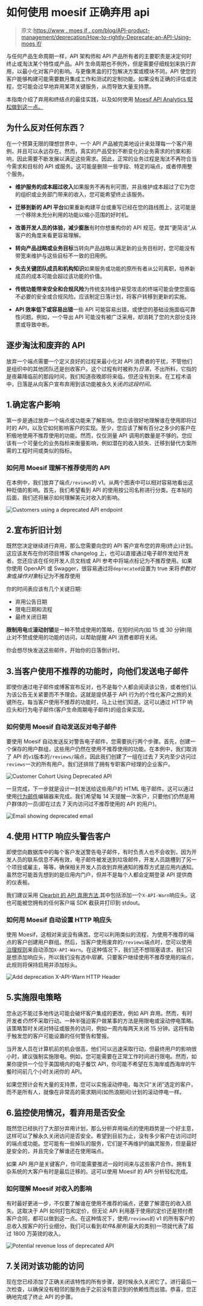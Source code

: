 # 如何使用 moesif 正确弃用 api

> 原文:[https://www . moes if . com/blog/API-product-management/deprecation/How-to-rightly-Deprecate-an-API-Using-moes if/](https://www.moesif.com/blog/api-product-management/deprecation/How-to-Properly-Deprecate-an-API-Using-Moesif/)

与任何产品生命周期一样，API 架构师和 API 产品所有者的主要职责是决定何时终止或淘汰某个特性或产品。API 生命周期也不例外，但是需要仔细规划来执行弃用，以最小化对客户的影响。与更像黑盒的打包解决方案或模块不同，API 使您的客户能够构建可能需要数月集成工作和测试的定制功能。如果没有正确的评估或流程，您可能会过早地弃用某项关键服务，从而导致大量支持票。

本指南介绍了弃用和终结点的最佳实践，以及如何使用 [Moesif API Analytics 轻松做到这一点。](https://www.moesif.com/solutions/api-product-management)

## 为什么反对任何东西？

在一个预算无限的理想世界中，一个 API 产品被完美地设计来处理每一个客户用例，并且可以永远存在。然而，真实的产品受到不断变化的业务需求的约束和影响，因此需要不断发展以满足这些需求。因此，正常的业务过程是淘汰不再符合当今需求和目标的 API 或服务。这可能是删除一些字段、特定的端点，或者停用整个服务。

*   **维护服务的成本超过收入**如果服务不再有利可图，并且维护成本超过了它为您的组织或业务部门带来的收入，您可能希望终止该服务。

*   **迁移到新的 API 平台**如果重新构建平台或重写已经在您的路线图上，这可能是一个移除未充分利用的功能以缩小范围的好时机。

*   **改善开发人员的体验，减少膨胀**有时你想重构你的 API 规范，使其“更简洁”,从客户的角度来看更容易理解。

*   **转向产品战略或业务目标**当转向产品战略以满足新的业务目标时，您可能没有带宽来维护与这些目标不一致的旧用例。

*   **失去关键团队成员和机构知识**如果服务或功能的原所有者从公司离职，培养新成员的成本可能会超过该功能的价值。

*   **传统功能带来安全和合规风险**为传统支持维护易受攻击的终端可能会使您面临不必要的安全或合规风险。应该制定日落计划，将客户转移到更新的实施。

*   **API 效率低下或容易出错**一些 API 可能容易出错，或使您的基础设施面临可靠性问题。例如，一个导出 API 可能没有被广泛采用，却消耗了您的大部分支持票或导致中断。

## 逐步淘汰和废弃的 API

放弃一个端点需要一个定义良好的过程来最小化对 API 消费者的干扰，不管他们是组织中的其他团队还是创收客户。这个过程有时被称为*日落*，不出所料，它指的是夜幕降临前的那段时间，我们知道夜晚即将来临，但还没有到来。在工程术语中，日落是从向客户宣布弃用到该功能被永久关闭*的这段时间。*

## 1.确定客户影响

第一步是通过放弃一个端点或功能来了解影响。您应该很好地理解谁在使用即将过时的 API，以及它如何影响客户的实现。至少，您应该了解有百分之多少的客户在积极地使用不推荐使用的功能。然而，仅仅测量 API 调用的数量是不够的。您应该有一个可量化的业务指标来衡量影响，例如潜在的收入损失、迁移到替代方案所需的工程时间或类似的指标。

### 如何用 Moesif 理解不推荐使用的 API

在本例中，我们放弃了端点`/reviews`的 v1。从两个图表中可以相对容易地看出这种贬值的影响。首先，我们希望看到 API 的使用按公司名称进行分类。在本帖的后面，我们还将展示如何理解美元对收入的影响。

![Customers using a deprecated API endpoint](img/1cbeea0761a2bad6a24d3dd0a63de42d.png)

## 2.宣布折旧计划

既然您决定继续进行弃用，那么您需要向您的 API 客户宣布您的弃用(终止)计划。这应该发布在你的项目博客 changelog 上，也可以直接通过电子邮件发给开发者。您还应该在任何开发人员文档或 API 参考中将端点标记为不推荐使用。如果你使用 OpenAPI 或 Swagger，很容易通过将`deprecated`设置为 true 来将*参数对象*或*操作对象*标记为不推荐使用

你的时间表应该有几个关键日期:

*   弃用公告日期
*   限电日期和流程
*   最终关闭日期

**限制用电**或**滚动封锁**是一种不赞成使用的策略，在短时间内(如 15 或 30 分钟)阻止对不赞成使用的功能的访问，以帮助提醒 API 消费者即将关闭。

你会想尽快发送这些邮件，开始你的日落倒计时。

## 3.当客户使用不推荐的功能时，向他们发送电子邮件

即使你通过电子邮件或博客宣布反对，也不是每个人都会阅读该公告，或者他们认为该公告无关紧要而不予理会。这就是提供基于 API 行为的个性化客户之旅的关键所在。每当客户使用不推荐的功能时，马上让他们知道。这可以通过 HTTP 响应头和行为电子邮件(客户生命周期电子邮件)的组合来实现。

### 如何使用 Moesif 自动发送反对电子邮件

要使用 Moesif 自动发送反对警告电子邮件，您需要执行两个步骤。首先，创建一个保存的用户群组，这些用户仍然在使用不推荐使用的功能。在本例中，我们取消了 API 的`v1`版本的`/reviews/`端点，因此我们创建了一组在过去 7 天内至少访问过`reviews`一次的所有用户。我们还排除了拥有专职客户经理的企业客户。

![Customer Cohort Using Deprecated API](img/e9f8e89165b8ca1025b0ec067955e27e.png)

一旦完成，下一步就是设计一封发送给这些用户的 HTML 电子邮件。这可以通过使用[行为邮件](https://www.moesif.com/features/user-behavioral-emails)编辑器来完成。我们希望每 14 天提醒一次客户，只要他们仍然是用户群体的一员(即在过去 7 天内访问过不推荐使用的 API 的用户)。

![Email showing deprecated email](img/6b2b75d8d2da0d1a9c1c0ce034d4c1c7.png)

## 4.使用 HTTP 响应头警告客户

即使您向数据库中的每个客户发送警告电子邮件，有时负责人也不会收到，因为开发人员的联系信息不再有效，电子邮件被发送到垃圾邮件，开发人员跳槽到了另一个项目或雇主，等等。确保相关开发人员收到弃用通知的推荐方式是应用内通知。虽然您可能首先想到的是应用内门户，但并不是每个人都会定期登录 API 提供商的仪表板。

我们建议采用 [Clearbit 的 API 弃用方法](https://clearbit.com/blog/dealing-with-deprecation/),其中包括添加一个`X-API-Warn`响应头。这也可能被您拥有的任何客户端 SDK 截获并打印到 stdout。

### 如何用 Moesif 自动设置 HTTP 响应头

使用 Moesif，这相对来说没有痛苦。您可以利用类似的流程，为使用不推荐的端点的客户创建用户群组。然后，当客户使用废弃的`/reviews`端点时，您可以使用[治理规则](https://www.moesif.com/features/api-governance-rules)来自动添加`X-API-Warn`。在这种情况下，我们还不想阻塞请求，我们只是想添加响应头，所以我们没有选中*阻塞*。只要客户继续使用不推荐使用的端点，此规则将保持启用并添加标头。

![Add deprecation X-API-Warn HTTP Header](img/4ff52df9bff9b2d57299b853f505a59a.png)

## 5.实施限电策略

您永远不能过多地传达可能会破坏客户集成的更改，例如 API 弃用。然而，有时开发者*仍然*不采取行动。一种半强迫客户做某事的方法是用限电或滚动停电策略。该策略暂时关闭对特征或服务的访问，例如一周内每两天关闭 15 分钟。这将有助于触发您的客户可能设置的任何警告和警报。

当开发人员在计算机前的机会很高，他们可以迅速采取行动，但最终用户的影响很小时，建议强制实施限电。例如，您可能需要在正常工作时间进行限电。然而，如果你提供一个位于美国境内的电子餐饮 API，你可能不希望在东海岸或西海岸的午餐时间前几个小时关闭你的 API。

如果您预计会有大量的支持票，您可以实施滚动停电，每次只“关闭”选定的客户，而不是所有人，就像在非常高的需求期间(如热浪期间)计划的滚动停电一样。

## 6.监控使用情况，看弃用是否安全

既然您已经执行了大部分弃用计划，那么分析弃用端点的使用趋势是一个好主意，这样可以了解永久关闭访问是否安全。希望到目前为止，没有多少客户在访问过时的端点或功能。您可能有一些掉队的服务，它们是不再维护的幽灵服务，但是最好是安全的，并且完全了解谁还在使用端点。

如果 API 用户是关键客户，你可能需要推迟一段时间来与这些客户合作。拥有复杂系统的大客户有时是最后迁移的。这可以使用 Moesif 的 API 分析轻松完成。

### 如何理解 Moesif 对收入的影响

有时最好更进一步，不仅要了解谁在使用不推荐的端点，还要了解潜在的收入损失。这取决于 API 如何打包和定价，但无论 API 利用基于使用的定价还是预付费客户合同，都可以做到这一点。在这种情况下，使用`/reviews`的 v1 的所有客户的总收入按客户的行业细分。我们可以看到*软件&服务*(最大的类别)一项就代表了超过 1800 万英镑的收入。

![Potential revenue loss of deprecated API](img/aa22ce3ec849e4dc3065f7411175fb7b.png)

## 7.关闭对该功能的访问

现在您已经添加了正确关闭该特性的所有步骤，是时候永久关闭它了。进行最后一次检查，以确保没有相邻的服务由于之前没有意识到的依赖性而出错。恭喜，您正确地完成了终止 API 的步骤。